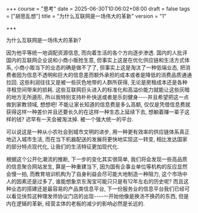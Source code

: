 +++
course = "思考"
date = 2025-06-30T10:06:02+08:00
draft = false
tags = ["胡思乱想"]
title = "为什么互联网是一场伟大的革新"
version = "1"

+++

为什么互联网是一场伟大的革新?

因为他平等统一地调配资源信息, 而向着生活的各个方向逐步渗透. 国内的人批评国内的互联网企业说和小商小贩抢生意, 但事实上这是在优化供应链和生活方式体系, 小商小贩当下的业态的确是做不了了, 但事实上这是淘汰了一种低端业态, 把消费者因为信息不透明和巨大的信息差而额外承担的成本或者是降低的消费品质通通拉回. 这些利润往往又是被一些灰色地带的人群所获得, 无论是房租成本还是各种寻租空间带来的损耗. 这些互联网巨头进入的标准化和高溢价能力就能让这些灰暗的地方无所遁形, 所以我特别支持朴朴快送或者是乐刻健身----并且希望把这一点做到家教领域, 想想吧! 不能让家长知道的信息费是多么高额, 仅仅是凭借信息费就获得这样一种差价并且还要长久的在这样一种生态上延续下去, 想躺着赚一辈子这样的钱? 迟早有一天会被淘汰掉. 被一个强大统一的平台.

可以说这是一种从小农社会到城市文明的进步, 用一种更有效率的供应链体系真正地迈入城市生活, 而在当下机器配送的发展将更快地实现这一转变, 相比发达国家的部分特点现代化, 让我们的生活特征更加现代化.

根据这个公开化潮流的推断, 下一步的变化其实很简单, 我们将会发现一些高品质的信息聚合网站发生, 算是一种重建当下, 因为国有企事业单位等机构的反应显然会慢一拍, 而教育培训机构为了自身利益会尽可能大地制造一种阻力, 这个市场中人的因素还是过多了, 谁能想象京东淘宝可能只只是有12年左右的历史呢? 而且这种业态的搭建还是最容易的产品类信息平台, 下一份服务业的信息平台我们已经可以看见快剪这种理发师协议门店的出现----一开始他像是换汤不换药的东西, 但是内在逻辑的革新, 经营主体的老板的减少的影响必然是长远的.